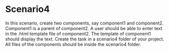 # Scenario4

In this scenario, create two components, say component1 and component2. Component1 is a parent of component2.
A user should be able to enter text in the .html template file of component2. The template of component1 should display the text.
Create the task in a scenario4 folder of your project. All files of the components should be inside the scenario4 folder.
